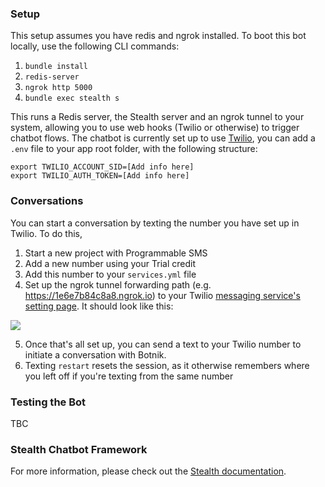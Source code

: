 ### Setup

This setup assumes you have redis and ngrok installed. To boot this bot locally, use the following CLI commands:

1. `bundle install`
2. `redis-server`
3. `ngrok http 5000`
4. `bundle exec stealth s`

This runs a Redis server, the Stealth server and an ngrok tunnel to your system, allowing you to use web hooks (Twilio or otherwise) to trigger chatbot flows. The chatbot is currently set up to use [Twilio](https://www.twilio.com/console/), you can add a `.env` file to your app root folder, with the following structure:

```
export TWILIO_ACCOUNT_SID=[Add info here]
export TWILIO_AUTH_TOKEN=[Add info here]
```

### Conversations

You can start a conversation by texting the number you have set up in Twilio. To do this,
1. Start a new project with Programmable SMS
2. Add a new number using your Trial credit
3. Add this number to your `services.yml` file
4. Set up the ngrok tunnel forwarding path (e.g. https://1e6e7b84c8a8.ngrok.io) to your Twilio [messaging service's setting page](https://www.twilio.com/console/sms/services/). It should look like this:

![](https://i.ibb.co/Srb31QR/Screenshot-2020-06-29-at-00-53-41.png)

5. Once that's all set up, you can send a text to your Twilio number to initiate a conversation with Botnik. 
6. Texting `restart` resets the session, as it otherwise remembers where you left off if you're texting from the same number

### Testing the Bot

TBC


### Stealth Chatbot Framework
For more information, please check out the [Stealth documentation](https://hellostealth.org/docs).
